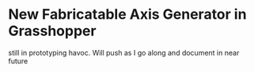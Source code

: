 # New Fabricatable Axis Generator in Grasshopper

still in prototyping havoc. Will push as I go along and document in near future
